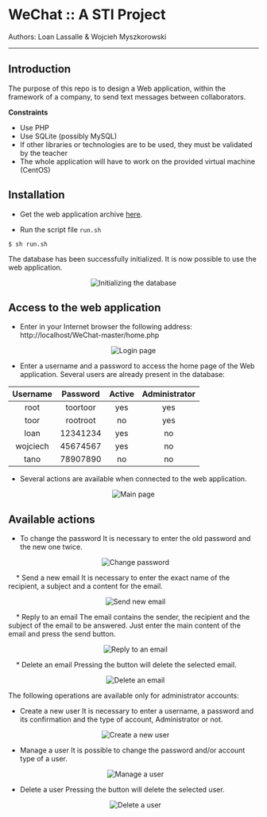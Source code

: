 # WeChat :: A STI Project
Authors: Loan Lassalle & Wojcieh Myszkorowski
***

## Introduction

The purpose of this repo is to design a Web application, within the framework of a company, to send text messages between collaborators.

**Constraints**

- Use PHP
- Use SQLite (possibly MySQL)
- If other libraries or technologies are to be used, they must be validated by the teacher
- The whole application will have to work on the provided virtual machine (CentOS)

## Installation

* Get the web application archive [here](https://github.com/lassalleloan/WeChat/archive/master.zip "ZIP Archive").

* Run the script file `run.sh`

`$ sh run.sh`

The database has been successfully initialized. It is now possible to use the web application.
<p align="center">
  <img src="./readme_images/init.png" alt="Initializing the database">
</p>

## Access to the web application

* Enter in your Internet browser the following address: http://localhost/WeChat-master/home.php
<p align="center">
  <img src="./readme_images/login.png" alt="Login page">
</p>

* Enter a username and a password to access the home page of the Web application.
Several users are already present in the database:

 |      Username     |   Password   | Active|  Administrator |
 |:-----------------:|:------------:|:-----:|:--------------:|
 |        root       |   toortoor   |  yes  |       yes      |
 |        toor       |   rootroot   |  no   |       yes      |
 |        loan       |   12341234   |  yes  |       no       |
 |      wojciech     |   45674567   |  yes  |       no       |
 |        tano       |   78907890   |  no   |       no       |

* Several actions are available when connected to the web application.
<p align="center">
  <img src="./readme_images/home.png" alt="Main page">
</p>

## Available actions

* To change the password
It is necessary to enter the old password and the new one twice.
<p align="center">
  <img src="./readme_images/changePassword.png" alt="Change password">
</p>
   
* Send a new email
It is necessary to enter the exact name of the recipient, a subject and a content for the email.
<p align="center">
  <img src="./readme_images/writeEmail.png" alt="Send new email">
</p>
   
* Reply to an email
The email contains the sender, the recipient and the subject of the email to be answered.
Just enter the main content of the email and press the send button.
<p align="center">
  <img src="./readme_images/reply.png" alt="Reply to an email">
</p>
   
* Delete an email
Pressing the button will delete the selected email.
<p align="center">
  <img src="./readme_images/deleteEmail.png" alt="Delete an email">
</p>

The following operations are available only for administrator accounts:

* Create a new user
It is necessary to enter a username, a password and its confirmation and the type of account, Administrator or not.
<p align="center">
  <img src="./readme_images/newUser.png" alt="Create a new user">
</p>

* Manage a user
It is possible to change the password and/or account type of a user.
<p align="center">
  <img src="./readme_images/manageUser.png" alt="Manage a user">
</p>

* Delete a user
Pressing the button will delete the selected user.
<p align="center">
  <img src="./readme_images/deleteUser.png" alt="Delete a user">
</p>